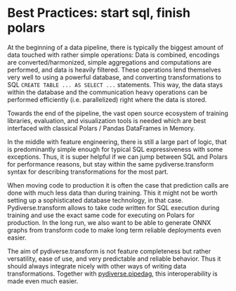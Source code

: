 # Best Practices: start sql, finish polars

At the beginning of a data pipeline, there is typically the biggest amount of data touched with rather simple 
operations: Data is combined, encodings are converted/harmonized, simple aggregations and computations are performed, 
and data is heavily filtered. These operations lend themselves very well to using a powerful database, and converting 
transformations to SQL `CREATE TABLE ... AS SELECT ...` statements. This way, the data stays within the database and 
the communication heavy operations can be performed efficiently (i.e. parallelized) right where the data is stored.

Towards the end of the pipeline, the vast open source ecosystem of training libraries, evaluation, and 
visualization tools is needed which are best interfaced with classical Polars / Pandas DataFrames in Memory.

In the middle with feature engineering, there is still a large part of logic, that is predominantly simple enough for 
typical SQL expressiveness with some exceptions. Thus, it is super helpful if we can jump between SQL and Polars for 
performance reasons, but stay within the same pydiverse.transform syntax for describing transformations for the most 
part. 

When moving code to production it is often the case that prediction calls are done with much less data than during 
training. This it might not be worth setting up a sophisticated database technology, in that case. Pydiverse.transform
allows to take code written for SQL execution during training and use the exact same code for executing on Polars for 
production. In the long run, we also want to be able to generate ONNX graphs from transform code to make long term 
reliable deployments even easier.

The aim of pydiverse.transform is not feature completeness but rather versatility, ease of use, and very predictable 
and reliable behavior. Thus it should always integrate nicely with other ways of writing data transformations. Together
with [pydiverse.pipedag](https://pydiversepipedag.readthedocs.io/en/latest/), this interoperability is made even much 
easier.